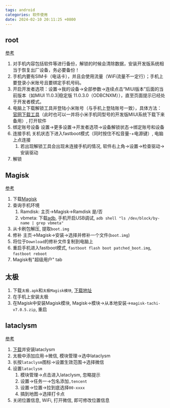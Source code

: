 ```yaml
---
tags: android
categories: 软件使用
date: 2024-02-10 20:11:25 +0800
---
```

## root
[参考](https://zhuanlan.zhihu.com/p/499270772)
1. 对手机内容包括软件等进行备份，解锁的时候会清除数据，安装开发版系统相当于恢复出厂设备，务必要备份！
2. 手机内要有SIM卡（电话卡），并且会使用流量（WiFi流量不一定行）；手机上要登录小米账号且要绑定手机号码。
3. 开启开发者选项：设置→我的设备→全部参数→连续点击“MIUI版本”后面的当前版本（如MIUI 11.0.3\|稳定版 11.0.3.0（ODBCNXM）），直至页面提示已经处于开发者模式。
4. 电脑上下载解锁工具并登陆小米账号（与手机上登陆账号一致），具体方法：[官网下载工具](https://www.miui.com/unlock/index.html)（此时也可以一并将小米手机同型号的开发版MIUI系统下载下来备用）, 打开软件
5. 绑定账号设备 设置→更多设置→开发者选项→设备解锁状态→绑定账号和设备
6. 连接手机 关机状态下进入fastboot模式（同时按住不松音量-+电源键）, 电脑上点连接
    1. 若出现解锁工具会出现未连接手机的情况, 软件右上角→设置→检查驱动→安装驱动
7. 解锁

## Magisk
[参考](https://www.bilibili.com/read/cv22771058/)
1. 下载[Magisk](https://github.com/topjohnwu/Magisk/releases)
2. 查询手机环境
    1. Ramdisk: 主页→Magisk→Ramdisk 是/否
    2. vbmeta: 下载[adb](https://developer.android.com/tools/releases/platform-tools), 手机开启USB调试, `adb shell "ls /dev/block/by-name | grep vbmeta"`
3. 从卡刷包解压, 提取`boot.img`
4. 修补 主页→Magisk→安装→选择并修补一个文件(`boot.img`)
5. 将位于`Download`的修补文件复制到电脑上
6. 重启手机进入fastboot模式, `fastboot flash boot patched_boot.img`, `fastboot reboot`
7. Magisk有"超级用户" tab

## 太极
1. 下载`太极.apk`和`太极Magisk模块`, [下载地址](https://taichi.cool/zh/download.html)
2. 在手机上安装太极
3. 在Magisk中安装Magisk模块, Magisk→模块→从本地安装→`magisk-tachi-v7.0.5.zip`, 重启

## lataclysm
[参考](https://github.com/Govenny/DIYLocation)
1. [下载](https://happymod.com/lataclysm-mod/com.cataclysm.i/original.html)并安装lataclysm
2. 太极中添加应用→微信, 模块管理→选中lataclysm
3. 长按`lataclysm`图标→设置生效范围→选择微信
4. 设置`lataclysm`
    1. 模块管理→点击进入lataclysm, 忽略提示
    2. 设置→任务一→包名添加`,tencent`
    3. 设置→位置→拉到底选择`00-xxxx`
    4. 搞到地图→选择打卡点
5. 关闭位置信息, WiFi, 打开微信, 即可修改位置信息
